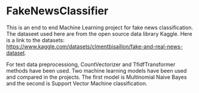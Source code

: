 # FakeNewsClassifier
This is an end to end Machine Learning project for fake news classification. The dataseet used here are from the open source data library Kaggle. Here is a link to the datasets: https://www.kaggle.com/datasets/clmentbisaillon/fake-and-real-news-dataset.

For text data preprocessiong, CountVectorizer and TfidfTransformer methods have been used.
Two machine learning models have been used and compared in the projects. The first model is Multinomial Naive Bayes and the second is Support Vector Machine classification. 

